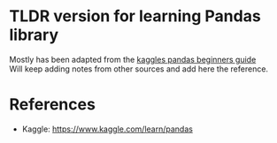 # TLDR version for learning Pandas library

Mostly has been adapted from the <a href='https://www.kaggle.com/learn/pandas'>kaggles pandas beginners guide</a><br>
Will keep adding notes from other sources and add here the reference.

# References
- Kaggle: https://www.kaggle.com/learn/pandas
